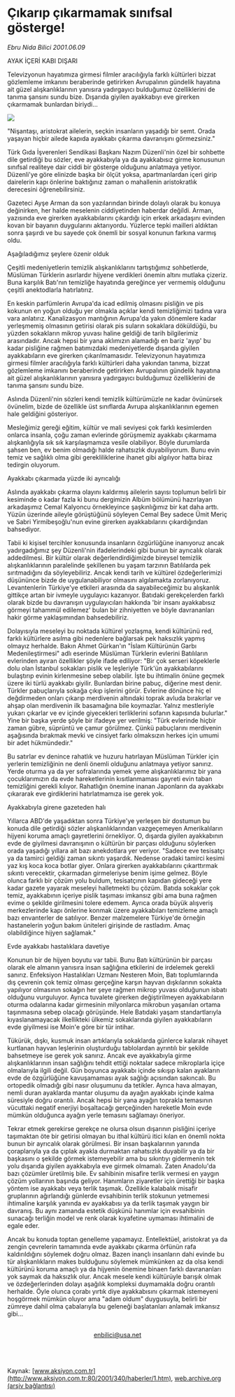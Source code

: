 # Çıkarıp çıkarmamak sınıfsal gösterge!

*Ebru Nida Bilici 2001.06.09*

<div>
 <p class="baslik">
  AYAK İÇERİ KABI DIŞARI
 </p>
 <p class="spot">
  Televizyonun hayatımıza  girmesi filmler aracılığıyla  farklı kültürleri bizzat  gözlemleme imkanını  beraberinde getirirken  Avrupalının gündelik hayatına  ait güzel alışkanlıklarının  yanısıra yadırgayıcı  bulduğumuz özelliklerini de  tanıma şansını sundu bize.  Dışarıda giyilen ayakkabıyı eve  girerken çıkarmamak  bunlardan biriydi...
 </p>
 <p class="metin">
 </p>
 <img border="0" src="/web/20020225111705im_/http://www.aksiyon.com.tr/2001/340/resimler/ayak.jpg"/>
 <p class="metin">
  "Nişantaşı, aristokrat ailelerin, seçkin insanların yaşadığı bir semt. Orada yaşayan hiçbir ailede kapıda ayakkabı çıkarma davranışını görmezsiniz."
 </p>
 <p class="metin">
  Türk Gıda İşverenleri Sendikasi Başkanı Nazım Düzenli'nin özel bir sohbette dile getirdiği bu sözler, eve ayakkabıyla ya da ayakkabısız girme konusunun sınıfsal realiteye dair ciddi bir gösterge olduğunu anlatmaya yetiyor. Düzenli'ye göre elinizde başka bir ölçüt yoksa, apartmanlardan içeri girip dairelerin kapı önlerine baktığınız zaman o mahallenin aristokratlık derecesini öğrenebilirsiniz.
 </p>
 <p class="metin">
  Gazeteci Ayşe Arman da son yazılarından birinde dolaylı olarak bu konuya değinirken, her halde meselenin ciddiyetinden haberdar değildi. Arman, yazısında eve girerken ayakkabılarını çıkardığı için erkek arkadaşını evinden kovan bir bayanın duygularını aktarıyordu. Yüzlerce tepki mailleri aldıktan sonra şaşırdı ve bu sayede çok önemli bir sosyal konunun farkına varmış oldu.
 </p>
 <p class="metin">
  Aşağıladığımız şeylere özenir olduk
 </p>
 <p class="metin">
  Çeşitli medeniyetlerin temizlik alışkanlıklarını tartıştığımız sohbetlerde, Müslüman Türklerin asırlardır hijyene verdikleri önemin altını mutlaka çizeriz. Buna karşılık Batı'nın temizliğe hayatında gereğince yer vermemiş olduğunu çeşitli anektodlarla hatırlatırız.
 </p>
 <p class="metin">
  En keskin parfümlerin Avrupa'da icad edilmiş olmasını pisliğin ve pis kokunun en yoğun olduğu yer olmakla açıklar kendi temizliğimizi tadına vara vara anlatırız. Kanalizasyon mantığının Avrupa'da yakın dönemlere kadar yerleşmemiş olmasının getirisi olarak pis suların sokaklara döküldüğü, bu yüzden sokakların mikrop yuvası haline geldiği de tarih bilgilerimiz arasındadır. Ancak hepsi bir yana aklımızın alamadığı en bariz 'ayıp' bu kadar pisliğine rağmen batımızdaki medeniyetlerde dışarıda giyilen ayakkabıların eve girerken çıkarılmamasıdır. Televizyonun hayatımıza girmesi filmler aracılığıyla farklı kültürleri daha yakından tanıma, bizzat gözlemleme imkanını beraberinde getirirken Avrupalının gündelik hayatına ait güzel alışkanlıklarının yanısıra yadırgayıcı bulduğumuz özelliklerini de tanıma şansını sundu bize.
 </p>
 <p class="metin">
  Aslında Düzenli'nin sözleri kendi temizlik kültürümüzle ne kadar övünürsek övünelim, bizde de özellikle üst sınıflarda Avrupa alışkanlıklarının egemen hale geldiğini gösteriyor.
 </p>
 <p class="metin">
  Mesleğimiz gereği eğitim, kültür ve mali seviyesi çok farklı kesimlerden onlarca insanla, çoğu zaman evlerinde görüşmemiz ayakkabı çıkarmama alışkanlığıyla sık sık karşılaşmamıza vesile olabiliyor. Böyle durumlarda şahsen ben, ev benim olmadığı halde rahatsızlık duyabiliyorum. Bunu evin temiz ve sağlıklı olma gibi gerekliliklerine ihanet gibi algılıyor hatta biraz tedirgin oluyorum.
 </p>
 <p class="metin">
  Ayakkabı çıkarmada yüzde iki ayrıcalığı
 </p>
 <p class="metin">
  Aslında ayakkabı çıkarma olayını kaldırmış ailelerin sayısı toplumun belirli bir kesiminde o kadar fazla ki bunu dergimizin Albüm bölümünü hazırlayan arkadaşımız Cemal Kalyoncu örnekleyince şaşkınlığımız bir kat daha arttı. Yüzün üzerinde aileyle görüştüğünü söyleyen Cemal Bey sadece Ümit Meriç ve Sabri Yirmibeşoğlu'nun evine girerken ayakkabılarını çıkardığından bahsediyor.
 </p>
 <p class="metin">
  Tabii ki kişisel tercihler konusunda insanların özgürlüğüne inanıyoruz ancak yadırgadığımız şey Düzenli'nin ifadelerindeki gibi bunun bir ayrıcalık olarak addedilmesi. Bir kültür olarak değerlendirdiğimizde bireysel temizlik alışkanlıklarının paralelinde şekillenen bu yaşam tarzının Batılılarda pek sırıtmadığını da söyleyebiliriz. Ancak kendi tarih ve kültürel özdeğerlerimizi düşününce bizde de uygulanabiliyor olmasını algılamakta zorlanıyoruz. Levantenlerin Türkiye'ye etkileri arasında da sayabileceğimiz bu alışkanlık gittikçe artan bir ivmeyle uygulayıcı kazanıyor. Batıdaki gerekçelerden farklı olarak bizde bu davranışın uygulayıcıları hakkında 'bir insanı ayakkabısız görmeyi tahammül edilemez' bulan bir zihniyetten ve böyle davrananları hakir görme yaklaşımından bahsedebiliriz.
 </p>
 <p class="metin">
  Dolayısıyla meseleyi bu noktada kültürel yozlaşma, kendi kültürünü red, farklı kültürlere asılma gibi nedenlere bağlarsak pek haksızlık yapmış olmayız herhalde. Bakın Ahmet Gürkan'ın "İslam Kültürünün Garbı Medenileştirmesi" adlı eserinde Müslüman Türklerin evlerini Batılıların evlerinden ayıran özellikler şöyle ifade ediliyor: "Bir çok serseri köpeklerle dolu olan İstanbul sokakları pislik ve leşleriyle Türk'ün ayakkabılarını bulaştırıp evinin kirlenmesine sebep olabilir. İşte bu ihtimalin önüne geçmek üzere iki türlü ayakkabı giyilir. Bunlardan birine pabuç, diğerine mest denir. Türkler pabuçlarıyla sokağa çıkıp işlerini görür. Evlerine dönünce hiç el değdirmeden onları çıkarıp merdivenin altındaki toprak avluda bırakırlar ve ahşap olan merdivenin ilk basamağına bile koymazlar. Yalnız mestleriyle yukarı çıkarlar ve ev içinde giyecekleri terliklerini sofanın kapısında bulurlar." Yine bir başka yerde şöyle bir ifadeye yer verilmiş: "Türk evlerinde hiçbir zaman gübre, süprüntü ve çamur görülmez. Çünkü pabuçlarını merdivenin aşağısında bırakmak mevki ve cinsiyet farkı olmaksızın herkes için umumi bir adet hükmündedir."
 </p>
 <p class="metin">
  Bu satırlar ev denince rahatlık ve huzuru hatırlayan Müslüman Türkler için yerlerin temizliğinin ne denli önemli olduğunu anlatmaya yetiyor sanırız. Yerde oturma ya da yer sofralarında yemek yeme alışkanlıklarımız bir yana çocuklarımızın da evde hareketlerinin kısıtlanmaması gayreti evin taban temizliğini gerekli kılıyor. Rahatlığın önemine inanan Japonların da ayakkabı çıkararak eve girdiklerini hatırlatmamıza ise gerek yok.
 </p>
 <p class="metin">
  Ayakkabıyla girene gazeteden halı
 </p>
 <p class="metin">
  Yıllarca ABD'de yaşadıktan sonra Türkiye'ye yerleşen bir dostumun bu konuda dile getirdiği sözler alışkanlıklarından vazgeçemeyen Amerikalıların hijyeni koruma amaçlı gayretlerini örnekliyor. O, dışarda giyilen ayakkabının evde de giyilmesi davranışının o kültürün bir parçası olduğunu söylerken orada yaşadığı yıllara ait bazı anekdotlara yer veriyor. "Sadece eve tesisatçı ya da tamirci geldiği zaman sıkıntı yaşardık. Nedense oradaki tamirci kesimi yaz kış koca koca botlar giyer. Onlara girerken ayakkabılarını çıkarttırmak sıkıntı verecektir, çıkarmadan girmeleriyse benim işime gelmez. Böyle olunca farklı bir çözüm yolu buldum, tesisatçının kapıdan gideceği yere kadar gazete yayarak meseleyi halletmekti bu çözüm. Batıda sokaklar çok temiz, ayakkabının içeriye pislik taşıması imkansız gibi ama buna rağmen evime o şekilde girilmesini tolere edemem. Ayrıca orada büyük alışveriş merkezlerinde kapı önlerine konmak üzere ayakkabıları temizleme amaçlı bazı envanterler de satılıyor. Benzer malzemelere Türkiye'de örneğin hastanelerin yoğun bakım üniteleri girişinde de rastladım. Amaç olabildiğince hijyen sağlamak."
 </p>
 <p class="metin">
  Evde ayakkabı hastalıklara davetiye
 </p>
 <p class="metin">
  Konunun bir de hijyen boyutu var tabii. Bunu Batı kültürünün bir parçası olarak ele almanın yanısıra insan sağlığına etkilerini de irdelemek gerekli sanırız. Enfeksiyon Hastalıkları Uzmanı Nesteren Moin, Batı toplumlarında dış çevrenin çok temiz olması gerçeğine karşın hayvan dışkılarının sokakta yapılıyor olmasının sokağın her şeye rağmen mikrop yuvası olduğunun isbatı olduğunu vurguluyor. Ayrıca tuvalete girerken değiştirilmeyen ayakkabıların oturma odalarına kadar girmesinin milyonlarca mikrobun yaşanılan ortama taşınmasına sebep olacağı görüşünde. Hele Batıdaki yaşam standartlarıyla kıyaslanamayacak ilkellikteki ülkemiz sokaklarında giyilen ayakkabıların evde giyilmesi ise Moin'e göre bir tür intihar.
 </p>
 <p class="metin">
  Tükürük, dışkı, kusmuk insan artıklarıyla sokaklarda günlerce kalarak nihayet kurtlanan hayvan leşlerinin oluşturduğu tablolardan ayrıntılı bir şekilde bahsetmeye ise gerek yok sanırız. Ancak eve ayakkabıyla girme alışkanlıklarının insan sağlığını tehdit ettiği noktalar sadece mikroplarla içiçe olmalarıyla ilgili değil. Gün boyunca ayakkabı içinde sıkışıp kalan ayakların evde de özgürlüğüne kavuşamaması ayak sağlığı açısından sakıncalı. Bu ortopedik olmadığı gibi nasır oluşumunu da tetikler. Ayrıca hava almayan, nemli duran ayaklarda mantar oluşumu da ayağın ayakkabı içinde kalma süresiyle doğru orantılı. Ancak hepsi bir yana ayağın toprakla temasının vücuttaki negatif enerjiyi boşaltacağı gerçeğinden hareketle Moin evde mümkün olduğunca ayağın yerle temasını sağlamayı öneriyor.
 </p>
 <p class="metin">
  Tekrar etmek gerekirse gerekçe ne olursa olsun dışarının pisliğini içeriye taşımaktan öte bir getirisi olmayan bu ithal kültürü itici kılan en önemli nokta bunun bir ayrıcalık olarak görülmesi. Bir insan başkalarının yanında çoraplarıyla ya da çıplak ayakla durmaktan rahatsızlık duyabilir ya da bir başkasını o şekilde görmek istemeyebilir ama bu sıkıntıyı gidermenin tek yolu dışarıda giyilen ayakkabıyla eve girmek olmamalı. Zaten Anadolu'da bazı çözümler üretilmiş bile. Ev sahibinin misafire terlik vermesi en yaygın çözüm yollarının başında geliyor. Hanımların ziyaretler için ürettiği bir başka yöntem ise ayakkabı veya terlik taşımak. Özellikle kalabalık misafir gruplarının ağırlandığı günlerde evsahibinin terlik stokunun yetmemesi ihtimaline karşılık yanında ev ayakkabısı ya da terlik taşımak yaygın bir davranış. Bu aynı zamanda estetik düşkünü hanımlar için evsahibinin sunacağı terliğin model ve renk olarak kıyafetine uymaması ihtimalini de egale eder.
 </p>
 <p class="metin">
  Ancak bu konuda toptan genelleme yapamayız. Entellektüel, aristokrat ya da zengin çevrelerin tamamında evde ayakkabı çıkarma örfünün rafa kaldırıldığını söylemek doğru olmaz. Bazen inançlı insanların dahi evinde bu tür alışkanlıkların makes bulduğunu söylemek mümkünken az da olsa kendi kültürünü koruma amaçlı ya da hijyenin önemine binaen farklı davrananları yok saymak da haksızlık olur. Ancak mesele kendi kültürüyle barışık olmak ve özdeğerlerinden dolayı aşağılık kompleksi duymamakla doğru orantılı herhalde. Öyle olunca çorabı yırtık diye ayakkabısını çıkarmak istemeyeni hoşgörmek mümkün oluyor ama "adam oldum" duygusuyla, belirli bir zümreye dahil olma çabalarıyla bu geleneği başlatanları anlamak imkansız gibi...
 </p>
 <br/>
 <center>
  <a class="anaorta" href="http://web.archive.org/web/20020225111705/mailto:enbilici@usa.net">
   enbilici@usa.net
  </a>
 </center>
 <br/>
 <br/>
 <br/>
</div>

Kaynak: [www.aksiyon.com.tr](http://www.aksiyon.com.tr:80/2001/340/haberler/1.htm), [web.archive.org (arşiv bağlantısı)](http://web.archive.org/web/20020225111705/http://www.aksiyon.com.tr:80/2001/340/haberler/1.htm)
